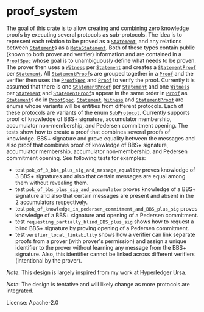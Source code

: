 # proof_system

The goal of this crate is to allow creating and combining zero knowledge proofs by executing several
protocols as sub-protocols.
The idea is to represent each relation to be proved as a [`Statement`], and any relations between
[`Statement`]s as a [`MetaStatement`]. Both of these types contain public (known to both prover
and verifier) information and are contained in a [`ProofSpec`] whose goal is to unambiguously
define what needs to be proven. The prover then uses a [`Witness`] per [`Statement`] and creates a
[`StatementProof`] per [`Statement`]. All [`StatementProof`]s are grouped together in a [`Proof`]
and the verifier then uses the [`ProofSpec`] and [`Proof`] to verify the proof. Currently it is
assumed that there is one [`StatementProof`] per [`Statement`] and one [`Witness`] per [`Statement`]
and [`StatementProof`]s appear in the same order in [`Proof`] as [`Statement`]s do in [`ProofSpec`].
[`Statement`], [`Witness`] and [`StatementProof`] are enums whose variants will be entities from different
protocols. Each of these protocols are variants of the enum [`SubProtocol`].
Currently supports proof of knowledge of BBS+ signature, accumulator membership, accumulator
non-membership, and Pedersen commitment opening. The tests show how to create a proof that combines
several proofs of knowledge.
BBS+ signature and prove equality between the messages and also proof that combines proof of knowledge of
BBS+ signature, accumulator membership, accumulator non-membership, and Pedersen commitment opening.
See following tests for examples:

- test `pok_of_3_bbs_plus_sig_and_message_equality` proves knowledge of 3 BBS+ signatures and also that certain
  messages are equal among them without revealing them.
- test `pok_of_bbs_plus_sig_and_accumulator` proves knowledge of a BBS+ signature and also that certain messages
  are present and absent in the 2 accumulators respectively.
- test `pok_of_knowledge_in_pedersen_commitment_and_BBS_plus_sig` proves knowledge of a BBS+ signature and opening
  of a Pedersen commitment.
- test `requesting_partially_blind_BBS_plus_sig` shows how to request a blind BBS+ signature by proving opening of
  a Pedersen commitment.
- test `verifier_local_linkability` shows how a verifier can link separate proofs from a prover (with prover's
  permission) and assign a unique identifier to the prover without learning any message from the BBS+ signature.
  Also, this identifier cannot be linked across different verifiers (intentional by the prover).

*Note*: This design is largely inspired from my work at Hyperledger Ursa.

*Note*: The design is tentative and will likely change as more protocols are integrated.

[`Statement`]: crate::statement::Statement
[`MetaStatement`]: crate::statement::MetaStatement
[`ProofSpec`]: crate::proof::ProofSpec
[`Witness`]: crate::witness::Witness
[`StatementProof`]: crate::proof::StatementProof
[`Proof`]: crate::proof::Proof
[`SubProtocol`]: crate::sub_protocols::SubProtocol

License: Apache-2.0
